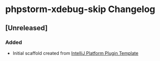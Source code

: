 <!-- Keep a Changelog guide -> https://keepachangelog.com -->

# phpstorm-xdebug-skip Changelog

## [Unreleased]
### Added
- Initial scaffold created from [IntelliJ Platform Plugin Template](https://github.com/JetBrains/intellij-platform-plugin-template)
